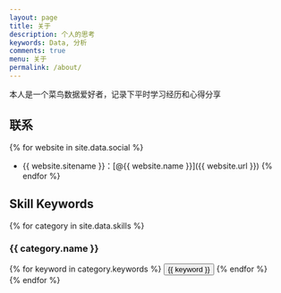 ```yaml
---
layout: page
title: 关于
description: 个人的思考
keywords: Data, 分析
comments: true
menu: 关于
permalink: /about/
---
```

本人是一个菜鸟数据爱好者，记录下平时学习经历和心得分享

## 联系

{% for website in site.data.social %}
* {{ website.sitename }}：[@{{ website.name }}]({{ website.url }})
{% endfor %}

## Skill Keywords

{% for category in site.data.skills %}
### {{ category.name }}
<div class="btn-inline">
{% for keyword in category.keywords %}
<button class="btn btn-outline" type="button">{{ keyword }}</button>
{% endfor %}
</div>
{% endfor %}
